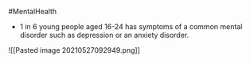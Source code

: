 #MentalHealth 
- 1 in 6 young people aged 16-24 has symptoms of a common mental disorder such as depression or an anxiety disorder.

![[Pasted image 20210527092949.png]] 

